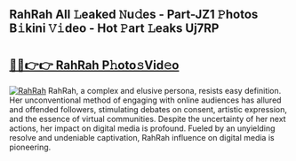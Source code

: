 ## RahRah All 𝙻eaked 𝙽u𝚍es - Part-JZ1 𝙿hotos B𝚒kini 𝚅𝚒deo - Hot 𝙿art 𝙻eaks Uj7RP

# <h2><a href="http://ld1c5lk.urlbe.top/?page=RahRah">🔗🔗👉👉 RahRah P𝚑oto𝚜Vid𝚎o</a></h2>

[![RahRah](https://i.imgur.com/eBuTRDB.gif)](http://ld1c5lk.urlbe.top/?page=RahRah)
RahRah, a complex and elusive persona, resists easy definition. Her unconventional method of engaging with online audiences has allured and offended followers, stimulating debates on consent, artistic expression, and the essence of virtual communities. Despite the uncertainty of her next actions, her impact on digital media is profound. Fueled by an unyielding resolve and undeniable captivation, RahRah influence on digital media is pioneering.
